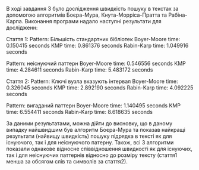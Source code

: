 В ході завдання 3 було дослідження швидкість пошуку в текстах за допомогою алгоритмів 
Боєра-Мура, Кнута-Морріса-Пратта та Рабіна-Карпа.
Виконання програми надало наступні результати для дослідженн:

Стаття 1:
Pattern: Більшість стандартних бібліотек
Boyer-Moore time: 0.150415 seconds
KMP time: 0.861376 seconds
Rabin-Karp time: 1.049916 seconds

Pattern: неіснуючий паттерн
Boyer-Moore time: 0.546556 seconds
KMP time: 4.284611 seconds
Rabin-Karp time: 5.483172 seconds

Стаття 2:
Pattern: Ключі вузла вказують інтервал
Boyer-Moore time: 0.326045 seconds
KMP time: 2.892190 seconds
Rabin-Karp time: 4.092225 seconds

Pattern: вигаданий паттерн
Boyer-Moore time: 1.140495 seconds
KMP time: 6.554411 seconds
Rabin-Karp time: 8.618635 seconds

За даними результатами, можна дійти до висновку, що в даному випадку найшвидшим був алгоритм Боєра-Мура та
показав найкращі результати (найвищу швидкість) пошуку підрядка в тексті як для існуючого, так і для неіснуючого патерну. Також, всі 3 алгоритми показали однакове відносне співвідношення швидкості як для існуючих, так і для неіснуючих паттернів відносно до розміру тексту (стаття1 менша за обсягом слів та символів за стаття2).